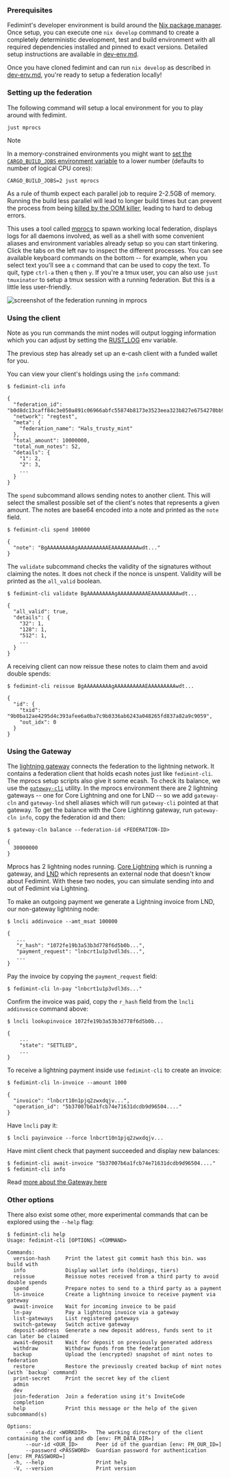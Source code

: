 ### Prerequisites

Fedimint's developer environment is build around the [Nix package manager](https://nixos.org). Once setup, you can execute one `nix develop` command to create a completely deterministic development, test and build environment with all required dependencies installed and pinned to exact versions. Detailed setup instructions are available in [dev-env.md](./dev-env.md).

Once you have cloned fedimint and can run `nix develop` as described in [dev-env.md](./dev-env.md), you're ready to setup a federation locally!

### Setting up the federation

The following command will setup a local environment for you to play around with fedimint.

```shell
just mprocs
```

> [!NOTE]
> In a memory-constrained environments you might want to [set the `CARGO_BUILD_JOBS` environment variable](https://doc.rust-lang.org/cargo/reference/config.html#buildjobs) to a lower number (defaults to number of logical CPU cores):
> ```shell
> CARGO_BUILD_JOBS=2 just mprocs
> ```
> As a rule of thumb expect each parallel job to require 2-2.5GB of memory. Running the build less parallel will lead to longer build times but can prevent the process from being [killed by the OOM killer](https://www.kernel.org/doc/gorman/html/understand/understand016.html), leading to hard to debug errors.

This uses a tool called [mprocs](https://github.com/pvolok/mprocs) to spawn working local federation, displays logs for all daemons involved, as well as a shell with some convenient aliases and environment variables already setup so you can start tinkering. Click the tabs on the left nav to inspect the different processes. You can see available keyboard commands on the bottom -- for example, when you select text you'll see a `c` command that can be used to copy the text. To quit, type `ctrl-a` then `q` then `y`. If you're a tmux user, you can also use `just tmuxinator` to setup a tmux session with a running federation. But this is a little less user-friendly.

![screenshot of the federation running in mprocs](mprocs.png)

### Using the client

Note as you run commands the mint nodes will output logging information which you can adjust by setting the [RUST_LOG](https://docs.rs/env_logger/latest/env_logger/) env variable.

The previous step has already set up an e-cash client with a funded wallet for you.

You can view your client's holdings using the `info` command:

```shell
$ fedimint-cli info

{
  "federation_id": "b0d8dc13caff84c3e050a891c06966abfc55874b8173e3523eea323b827e6754270bb975b8693081b903a319c2d33591",
  "network": "regtest",
  "meta": {
    "federation_name": "Hals_trusty_mint"
  },
  "total_amount": 10000000,
  "total_num_notes": 52,
  "details": {
    "1": 2,
    "2": 3,
    ...
  }
}
```

The `spend` subcommand allows sending notes to another client. This will select the smallest possible set of the client's notes that represents a given amount.
The notes are base64 encoded into a note and printed as the `note` field.

```shell
$ fedimint-cli spend 100000

{
  "note": "BgAAAAAAAAAgAAAAAAAAAAEAAAAAAAAAwdt..."
}
```

The `validate` subcommand checks the validity of the signatures without claiming the notes. It does not check if the nonce is unspent. Validity will be printed as the `all_valid` boolean.

```shell
$ fedimint-cli validate BgAAAAAAAAAgAAAAAAAAAAEAAAAAAAAAwdt...

{
  "all_valid": true,
  "details": {
    "32": 1,
    "128": 1,
    "512": 1,
    ...
  }
}
```

A receiving client can now reissue these notes to claim them and avoid double spends:

```shell
$ fedimint-cli reissue BgAAAAAAAAAgAAAAAAAAAAEAAAAAAAAAwdt...

{
  "id": {
    "txid": "9b0ba12ae4295d4c393afee6a0ba7c9b0336ab6243a048265fd837a82a9c9059",
    "out_idx": 0
  }
}
```

### Using the Gateway

The [lightning gateway](../gateway/ln-gateway) connects the federation to the lightning network. It contains a federation client that holds ecash notes just like `fedimint-cli`. The mprocs setup scripts also give it some ecash. To check its balance, we use the [`gateway-cli`](../gateway/cli) utility. In the mprocs environment there are 2 lightning gateways -- one for Core Lightning and one for LND -- so we add `gateway-cln` and `gateway-lnd` shell aliases which will run `gateway-cli` pointed at that gateway. To get the balance with the Core Lightinng gateway, run `gateway-cln info`, copy the federation id and then:

```shell
$ gateway-cln balance --federation-id <FEDERATION-ID>

{
  30000000
}
```

Mprocs has 2 lightning nodes running. [Core Lightning](https://github.com/ElementsProject/lightning) which is running a gateway, and [LND](https://github.com/lightningnetwork/lnd) which represents an external node that doesn't know about Fedimint. With these two nodes, you can simulate sending into and out of Fedimint via Lightning.

To make an outgoing payment we generate a Lightning invoice from LND, our non-gateway lightning node:

```shell
$ lncli addinvoice --amt_msat 100000

{
   ...
   "r_hash": "1072fe19b3a53b3d778f6d5b0b...",
   "payment_request": "lnbcrt1u1p3vdl3ds...",
   ...
}
```

Pay the invoice by copying the `payment_request` field:

```shell
$ fedimint-cli ln-pay "lnbcrt1u1p3vdl3ds..."
```

Confirm the invoice was paid, copy the `r_hash` field from the `lncli addinvoice` command above:

```shell
$ lncli lookupinvoice 1072fe19b3a53b3d778f6d5b0b...

{
    ...
    "state": "SETTLED",
    ...
}
```

To receive a lightning payment inside use `fedimint-cli` to create an invoice:
```shell
$ fedimint-cli ln-invoice --amount 1000

{
  "invoice": "lnbcrt10n1pjq2zwxdqjv...",
  "operation_id": "5b37007b6a1fcb74e71631dcdb9d96504...."
}
```

Have `lncli` pay it:

```shell
$ lncli payinvoice --force lnbcrt10n1pjq2zwxdqjv...
```

Have mint client check that payment succeeded and display new balances:

```shell
$ fedimint-cli await-invoice "5b37007b6a1fcb74e71631dcdb9d96504...."
$ fedimint-cli info
```

Read [more about the Gateway here](./gateway.md)

### Other options

There also exist some other, more experimental commands that can be explored using the `--help` flag:

```shell
$ fedimint-cli help
Usage: fedimint-cli [OPTIONS] <COMMAND>

Commands:
  version-hash     Print the latest git commit hash this bin. was build with
  info             Display wallet info (holdings, tiers)
  reissue          Reissue notes received from a third party to avoid double spends
  spend            Prepare notes to send to a third party as a payment
  ln-invoice       Create a lightning invoice to receive payment via gateway
  await-invoice    Wait for incoming invoice to be paid
  ln-pay           Pay a lightning invoice via a gateway
  list-gateways    List registered gateways
  switch-gateway   Switch active gateway
  deposit-address  Generate a new deposit address, funds sent to it can later be claimed
  await-deposit    Wait for deposit on previously generated address
  withdraw         Withdraw funds from the federation
  backup           Upload the (encrypted) snapshot of mint notes to federation
  restore          Restore the previously created backup of mint notes (with `backup` command)
  print-secret     Print the secret key of the client
  admin
  dev
  join-federation  Join a federation using it's InviteCode
  completion
  help             Print this message or the help of the given subcommand(s)

Options:
      --data-dir <WORKDIR>   The working directory of the client containing the config and db [env: FM_DATA_DIR=]
      --our-id <OUR_ID>      Peer id of the guardian [env: FM_OUR_ID=]
      --password <PASSWORD>  Guardian password for authentication [env: FM_PASSWORD=]
  -h, --help                 Print help
  -V, --version              Print version
```
